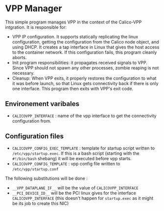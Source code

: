 # VPP Manager

This simple program manages VPP in the context of the Calico-VPP intgration.
It is responsible for:
- VPP IP configuration. It supports statically replicating the linux configuration, getting the configuration from the Calico node object, and using DHCP. It creates a tap interface in Linux that gives the host access to the container network. If this configuration fails, this program cleanly aborts.
- Init program responsibilities: it propagates received signals to VPP. Since VPP should not spawn any other processes, zombie reaping is not necessary.
- Cleanup: When VPP exits, it properly restores the configuration to what it was before launch, so that Linux gets connectivity back if there is only one interface. This program then exits with VPP's exit code.


## Environement varibales

- `CALICOVPP_INTERFACE` : name of the vpp interface to get the connectivity configuration from.

## Configuration files

- `CALICOVPP_CONFIG_EXEC_TEMPLATE` : template for startup script written to `/etc/vpp/startup.exec`. If this is a bash script (starting with the `#!/bin/bash` shebang) it will be executed before vpp starts.
- `CALICOVPP_CONFIG_TEMPLATE` : vpp config file written to `/etc/vpp/startup.conf`

The following substitutions will be done :

- `__VPP_DATAPLANE_IF__` will be the value of `CALICOVPP_INTERFACE`
- `__PCI_DEVICE_ID__` will be the PCI linux gives for the interface `CALICOVPP_INTERFACE` (this doesn't happen for `startup.exec` as it might be its job to create this NIC)
